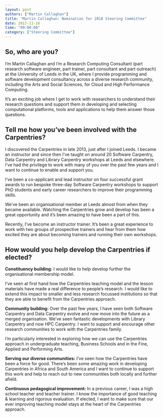 ```yaml
---
layout: post
authors: ["Martin Callaghan"]
title: "Martin Callaghan: Nomination for 2018 Steering Committee"
date: 2017-11-16
time: "09:00:00"
category: ["Steering Committee"]
---
```


## So, who are you?

I’m Martin Callaghan and I’m a Research Computing Consultant (part research software engineer, part trainer,
part consultant and part outreach) at the University of Leeds in the UK, where I provide programming and software
development consultancy across a diverse research community, including the Arts and Social Sciences,
for Cloud and High Performance Computing.

It’s an exciting job where I get to work with researchers to understand their research questions and support
them in developing and selecting computational platforms, tools and applications to help them answer those questions.

## Tell me how you’ve been involved with the Carpentries?

I discovered the Carpentries in late 2013, just after I joined Leeds. I became an instructor and since then I’ve taught
on around 20 Software Carpentry, Data Carpentry and Library Carpentry workshops at Leeds and elsewhere. I’ve had the
privilege to work with many of you over the past few years and I want to continue to enable and support you.

I’ve been a co-applicant and lead instructor on four successful grant awards to run bespoke three-day Software Carpentry 
workshops to support PhD students and early career researchers to improve their programming skills.

We’ve been an organisational member at Leeds almost from when they became available. Watching the Carpentries grow
and develop has been a great opportunity and it’s been amazing to have been a part of this.

Recently, I’ve become an instructor trainer. It’s been a great experience to work with two groups of prospective
trainers and hear from them how excited they are about becoming trainers and running their own workshops.

## How would you help develop the Carpentries if elected?

**Constituency building:** I would like to help develop further the organisational membership model. 

I’ve seen at first hand how the Carpentries teaching model and the lesson materials have made a real difference to 
people’s research. I would like to extend this impact to smaller and less research focussed institutions so that they 
are able to benefit from the Carpentries approach.

**Community building:** Over the past few years, I have seen both Software Carpentry and Data Carpentry evolve 
and now move into the future as a merged organisation. We’ve seen fantastic developments with Library Carpentry and now HPC Carpentry. 
I want to support and encourage other research communities to work with the Carpentries family.

I’m particularly interested in exploring how we can use the Carpentries approach in undergraduate teaching, Business Schools and 
in the Fine, Applied and Performing Arts.

**Serving our diverse communities:** I’ve seen how the Carpentries have been a force for good. There’s been some amazing work 
in developing Carpentries in Africa and South America and I want to continue to support this work and help to reach out to new 
communities both locally and further afield.

**Continuous pedagogical improvement:** In a previous career, I was a high school teacher and teacher trainer. I know the importance 
of good teaching & learning and rigorous evaluation. If elected, I want to make sure that our ever improving teaching model stays at 
the heart of the Carpentries approach.

